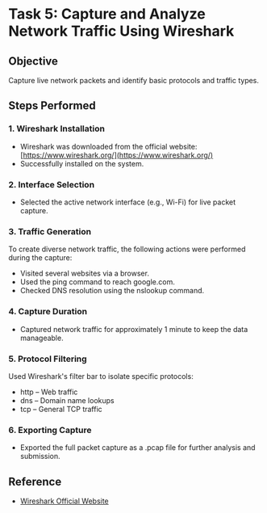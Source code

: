 # Task 5: Capture and Analyze Network Traffic Using Wireshark

## Objective
Capture live network packets and identify basic protocols and traffic types.

## Steps Performed

### 1. Wireshark Installation
- Wireshark was downloaded from the official website: [https://www.wireshark.org/](https://www.wireshark.org/)
- Successfully installed on the system.

### 2. Interface Selection
- Selected the active network interface (e.g., Wi-Fi) for live packet capture.

### 3. Traffic Generation
To create diverse network traffic, the following actions were performed during the capture:
- Visited several websites via a browser.
- Used the ping command to reach google.com.
- Checked DNS resolution using the nslookup command.

### 4. Capture Duration
- Captured network traffic for approximately 1 minute to keep the data manageable.

### 5. Protocol Filtering
Used Wireshark's filter bar to isolate specific protocols:
- http – Web traffic
- dns – Domain name lookups
- tcp – General TCP traffic

### 6. Exporting Capture
- Exported the full packet capture as a .pcap file for further analysis and submission.

## Reference
- [Wireshark Official Website](https://www.wireshark.org/)
